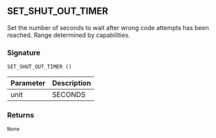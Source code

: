## SET\_SHUT\_OUT\_TIMER

Set the number of seconds to wait after wrong code attempts has been reached. Range determined by capabilities.


### Signature

`SET_SHUT_OUT_TIMER ()`


| Parameter | Description |
| --- | --- |
| unit | SECONDS |



### Returns

`None`

